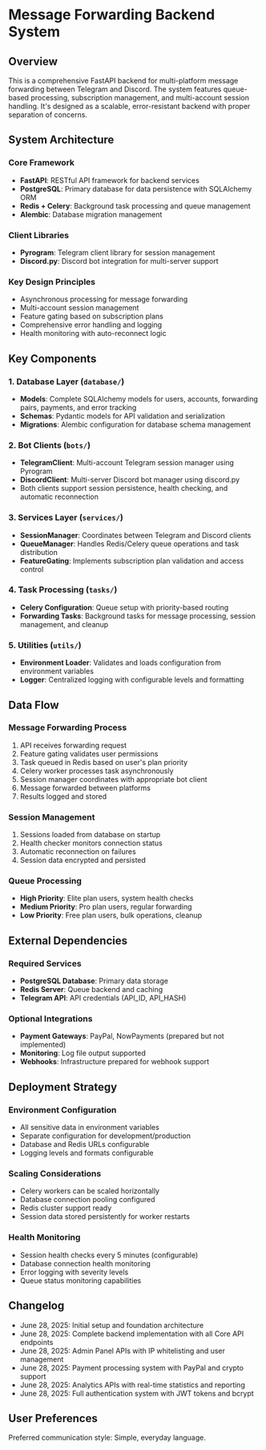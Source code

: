 # Message Forwarding Backend System

## Overview

This is a comprehensive FastAPI backend for multi-platform message forwarding between Telegram and Discord. The system features queue-based processing, subscription management, and multi-account session handling. It's designed as a scalable, error-resistant backend with proper separation of concerns.

## System Architecture

### Core Framework
- **FastAPI**: RESTful API framework for backend services
- **PostgreSQL**: Primary database for data persistence with SQLAlchemy ORM
- **Redis + Celery**: Background task processing and queue management
- **Alembic**: Database migration management

### Client Libraries
- **Pyrogram**: Telegram client library for session management
- **Discord.py**: Discord bot integration for multi-server support

### Key Design Principles
- Asynchronous processing for message forwarding
- Multi-account session management
- Feature gating based on subscription plans
- Comprehensive error handling and logging
- Health monitoring with auto-reconnect logic

## Key Components

### 1. Database Layer (`database/`)
- **Models**: Complete SQLAlchemy models for users, accounts, forwarding pairs, payments, and error tracking
- **Schemas**: Pydantic models for API validation and serialization
- **Migrations**: Alembic configuration for database schema management

### 2. Bot Clients (`bots/`)
- **TelegramClient**: Multi-account Telegram session manager using Pyrogram
- **DiscordClient**: Multi-server Discord bot manager using discord.py
- Both clients support session persistence, health checking, and automatic reconnection

### 3. Services Layer (`services/`)
- **SessionManager**: Coordinates between Telegram and Discord clients
- **QueueManager**: Handles Redis/Celery queue operations and task distribution
- **FeatureGating**: Implements subscription plan validation and access control

### 4. Task Processing (`tasks/`)
- **Celery Configuration**: Queue setup with priority-based routing
- **Forwarding Tasks**: Background tasks for message processing, session management, and cleanup

### 5. Utilities (`utils/`)
- **Environment Loader**: Validates and loads configuration from environment variables
- **Logger**: Centralized logging with configurable levels and formatting

## Data Flow

### Message Forwarding Process
1. API receives forwarding request
2. Feature gating validates user permissions
3. Task queued in Redis based on user's plan priority
4. Celery worker processes task asynchronously
5. Session manager coordinates with appropriate bot client
6. Message forwarded between platforms
7. Results logged and stored

### Session Management
1. Sessions loaded from database on startup
2. Health checker monitors connection status
3. Automatic reconnection on failures
4. Session data encrypted and persisted

### Queue Processing
- **High Priority**: Elite plan users, system health checks
- **Medium Priority**: Pro plan users, regular forwarding
- **Low Priority**: Free plan users, bulk operations, cleanup

## External Dependencies

### Required Services
- **PostgreSQL Database**: Primary data storage
- **Redis Server**: Queue backend and caching
- **Telegram API**: API credentials (API_ID, API_HASH)

### Optional Integrations
- **Payment Gateways**: PayPal, NowPayments (prepared but not implemented)
- **Monitoring**: Log file output supported
- **Webhooks**: Infrastructure prepared for webhook support

## Deployment Strategy

### Environment Configuration
- All sensitive data in environment variables
- Separate configuration for development/production
- Database and Redis URLs configurable
- Logging levels and formats configurable

### Scaling Considerations
- Celery workers can be scaled horizontally
- Database connection pooling configured
- Redis cluster support ready
- Session data stored persistently for worker restarts

### Health Monitoring
- Session health checks every 5 minutes (configurable)
- Database connection health monitoring
- Error logging with severity levels
- Queue status monitoring capabilities

## Changelog
- June 28, 2025: Initial setup and foundation architecture
- June 28, 2025: Complete backend implementation with all Core API endpoints
- June 28, 2025: Admin Panel APIs with IP whitelisting and user management
- June 28, 2025: Payment processing system with PayPal and crypto support
- June 28, 2025: Analytics APIs with real-time statistics and reporting
- June 28, 2025: Full authentication system with JWT tokens and bcrypt

## User Preferences

Preferred communication style: Simple, everyday language.